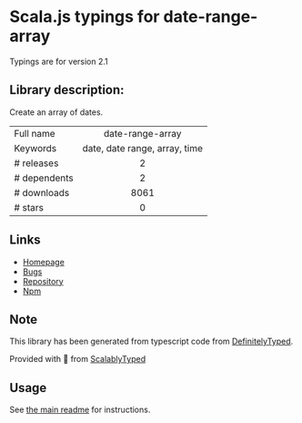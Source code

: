 
# Scala.js typings for date-range-array

Typings are for version 2.1

## Library description:
Create an array of dates.

|                    |                 |
| ------------------ | :-------------: |
| Full name          | date-range-array |
| Keywords           | date, date range, array, time |
| # releases         | 2 |
| # dependents       | 2 |
| # downloads        | 8061 |
| # stars            | 0 |

## Links
- [Homepage](https://github.com/davidguttman/date-range-array#readme)
- [Bugs](https://github.com/davidguttman/date-range-array/issues)
- [Repository](https://github.com/davidguttman/date-range-array)
- [Npm](https://www.npmjs.com/package/date-range-array)
    


## Note
This library has been generated from typescript code from [DefinitelyTyped](https://definitelytyped.org).

Provided with :purple_heart: from [ScalablyTyped](https://github.com/oyvindberg/ScalablyTyped)

## Usage
See [the main readme](../../readme.md) for instructions.


